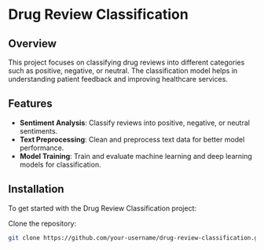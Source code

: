 # Drug Review Classification

## Overview
This project focuses on classifying drug reviews into different categories such as positive, negative, or neutral. The classification model helps in understanding patient feedback and improving healthcare services.

## Features
- **Sentiment Analysis**: Classify reviews into positive, negative, or neutral sentiments.
- **Text Preprocessing**: Clean and preprocess text data for better model performance.
- **Model Training**: Train and evaluate machine learning and deep learning models for classification.

## Installation
To get started with the Drug Review Classification project:

Clone the repository:
   ```bash
   git clone https://github.com/your-username/drug-review-classification.git

